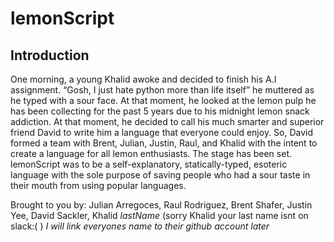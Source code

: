 # lemonScript
## Introduction
One morning, a young Khalid awoke and decided to finish his A.I assignment. “Gosh, I just hate python more than life itself” he muttered as he typed with a sour face. At that moment, he looked at the lemon pulp he has been collecting for the past 5 years due to his midnight lemon snack addiction. At that moment, he decided to call his much smarter and superior friend David to write him a language that everyone could enjoy. So, David formed a team with Brent, Julian, Justin, Raul, and Khalid with the intent to create a language for all lemon enthusiasts.
The stage has been set. lemonScript was to be a self-explanatory, statically-typed, esoteric language with the sole purpose of saving people who had a sour taste in their mouth from using popular languages. 

Brought to you by: Julian Arregoces, Raul Rodriguez, Brent Shafer, Justin Yee, David Sackler, Khalid *lastName* (sorry Khalid your last name isnt on slack:( )
*I will link everyones name to their github account later*
